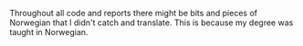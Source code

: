 Throughout all code and reports there might be bits and pieces of Norwegian that I didn't catch and translate. This is because my degree was taught in Norwegian.
